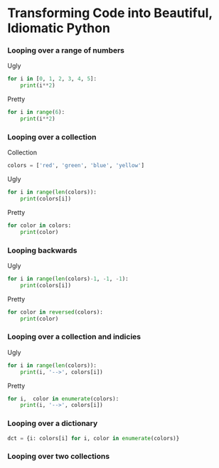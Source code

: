 # Transforming Code into Beautiful, Idiomatic Python

### Looping over a range of numbers

Ugly

```python
for i in [0, 1, 2, 3, 4, 5]:
    print(i**2)
```

Pretty

```python
for i in range(6):
    print(i**2)
```

### Looping over a collection

Collection

```python
colors = ['red', 'green', 'blue', 'yellow']
```

Ugly

```python
for i in range(len(colors)):
    print(colors[i])
```

Pretty

```python
for color in colors:
    print(color)
```

### Looping backwards

Ugly

```python
for i in range(len(colors)-1, -1, -1):
    print(colors[i])
```

Pretty

```python
for color in reversed(colors):
    print(color)
```

### Looping over a collection and indicies

Ugly

```python
for i in range(len(colors)):
    print(i, '-->', colors[i])
```

Pretty

```python
for i,  color in enumerate(colors):
    print(i, '-->', colors[i])
```

### Looping over a dictionary

```python
dct = {i: colors[i] for i, color in enumerate(colors)}
```

### Looping over two collections
